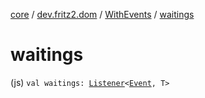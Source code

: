 [core](../../index.md) / [dev.fritz2.dom](../index.md) / [WithEvents](index.md) / [waitings](./waitings.md)

# waitings

(js) `val waitings: `[`Listener`](../-listener/index.md)`<`[`Event`](https://kotlinlang.org/api/latest/jvm/stdlib/org.w3c.dom.events/-event/index.html)`, T>`